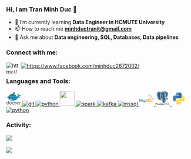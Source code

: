 ### Hi, I am Tran Minh Duc 👋


- 🌱 I’m currently learning **Data Engineer in HCMUTE University**
- 📫 How to reach me **minhductranit@gmail.com**
- 💬 Ask me about **Data engineering, SQL, Databases, Data pipelines**

<h3 align="left">Connect with me:</h3>
<p align="left">
<a href="https://www.facebook.com/minhduc2672002/" target="blank"><img align="center" src="https://raw.githubusercontent.com/rahuldkjain/github-profile-readme-generator/master/src/images/icons/Social/facebook.svg" alt="https://www.facebook.com/minhduc2672002/" height="30" width="40" /></a>
<a href="https://www.linkedin.com/in/%C4%91%E1%BB%A9c-tr%E1%BA%A7n-1a737a282/" target="blank"> <img align="left" src="https://raw.githubusercontent.com/rahuldkjain/github-profile-readme-generator/master/src/images/icons/Social/linked-in-alt.svg" alt="https://www.linkedin.com/in/%C4%91%E1%BB%A9c-tr%E1%BA%A7n-1a737a282/" height="30" width="40" /></a>
</p>

<h3 align="left">Languages and Tools:</h3>
<p align="left">
<a href="https://www.docker.com/" target="_blank" rel="noreferrer"> <img src="https://raw.githubusercontent.com/devicons/devicon/master/icons/docker/docker-original-wordmark.svg" alt="docker" width="40" height="40"/> </a> 
<a href="https://git-scm.com/" target="_blank" rel="noreferrer"> <img src="https://www.vectorlogo.zone/logos/git-scm/git-scm-icon.svg" alt="git" width="40" height="40"/> </a>
<a href="https://airflow.apache.org/" target="_blank" rel="noreferrer"> <img src="https://icon.icepanel.io/Technology/svg/Apache-Airflow.svg" alt="python" width="40" height="40"/> </a>
<a href="https://www.getdbt.com/" target="_blank" rel="noreferrer"> <img src="https://docs.getdbt.com/img/dbt-logo-light.svg" width="40" height="40"/> </a>
<a href="https://spark.apache.org/" target="_blank" rel="noreferrer"> <img src="https://www.vectorlogo.zone/logos/apache_spark/apache_spark-ar21.svg" alt="spark" width="40" height="40"/> </a>
<a href="https://kafka.apache.org/" target="_blank" rel="noreferrer"> <img src="https://www.vectorlogo.zone/logos/apache_kafka/apache_kafka-icon.svg" alt="kafka" width="40" height="40"/> </a>
<a href="https://www.microsoft.com/en-us/sql-server" target="_blank" rel="noreferrer"> <img src="https://www.svgrepo.com/show/303229/microsoft-sql-server-logo.svg" alt="mssql" width="40" height="40"/> </a>
<a href="https://www.mysql.com/" target="_blank" rel="noreferrer"> <img src="https://raw.githubusercontent.com/devicons/devicon/master/icons/mysql/mysql-original-wordmark.svg" alt="mysql" width="40" height="40"/> </a>
<a href="https://www.postgresql.org" target="_blank" rel="noreferrer"> <img src="https://raw.githubusercontent.com/devicons/devicon/master/icons/postgresql/postgresql-original-wordmark.svg" alt="postgresql" width="40" height="40"/> </a>
<a href="https://www.python.org" target="_blank" rel="noreferrer"> <img src="https://raw.githubusercontent.com/devicons/devicon/master/icons/python/python-original.svg" alt="python" width="40" height="40"/> </a>
<a href="https://www.java.com" target="_blank" rel="noreferrer"> <img src="https://raw.githubusercontent.com/jmnote/z-icons/master/svg/java.svg" alt="python" width="40" height="40"/> </a>
</p>
<h3 align="left">Activity:</h3>

![](http://github-profile-summary-cards.vercel.app/api/cards/repos-per-language?username=minhduc2672002&theme=default) 

![](http://github-profile-summary-cards.vercel.app/api/cards/profile-details?username=minhduc2672002&theme=default) 
